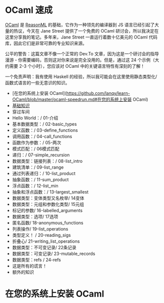 # OCaml 速成

[OCaml](https://ocaml.org/) 是 [ReasonML](https://reasonml.github.io/) 的基础，它作为一种领先的编译器到 JS 语言已经引起了大量的热议，今天在 Jane Street 提供了一个免费的 OCaml 研讨会，所以我决定在这里分享我的笔记。多年来，Jane Street 一直运行着数十亿美元的 OCaml 代码库，因此它们是非常可靠的专业知识来源。


公平的警告：这篇文章不像一个正常的 Dev.To 文章，因为这是一个研讨会的指导漫游 - 你需要编码，否则这对你来说是完全没用的。但是，通过这 24 个示例（大约需要 2-3 个小时），您应该对 OCaml 中的关键语言特性有深刻的了解！

一个免责声明：我有使用 Haskell 的经验，所以我可能会在这里使用静态类型化/函数式语言的一些无意识的知识。

- [在您的系统上安装 OCaml](https://github.com/lanqy/learn-OCaml/blob/master/ocaml-speedrun.md#在您的系统上安装 OCaml)
- [基础知识](https://github.com/lanqy/learn-OCaml/blob/master/ocaml-speedrun.md#基础知识)
- 穿过车间
- Hello World：/ 01-介绍
- 基本数据类型：/ 02-basic_types
- 定义函数：/ 03-define_functions
- 调用函数：/ 04-call_functions
- 函数作为参数：/ 05-两次
- 模式匹配：/ 06模式匹配
- 递归：/ 07-simple_recursion
- 数据类型：链接列表：/ 08-list_intro
- 建筑清单：/ 09-list_range
- 通过列表递归：/ 10-list_product
- 抽象函数：/ 11-sum_product
- 浮点函数：/ 12-list_min
- 抽象和浮点函数：/ 13-largest_smallest
- 数据类型：变体类型又名枚举/ 14变体
- 数据类型：元组和参数化类型/ 15元组
- 标记的参数/ 16-labelled_arguments
- 数据类型：选项/ 17选项
- 匿名函数/ 18-anonymous_functions
- 列表操作/ 19-list_operations
- 类型定义！ / 20-reading_sigs
- 折叠心/ 21-writing_list_operations
- 数据类型：不可变记录/ 22条记录
- 数据类型：可变记录/ 23-mutable_records
- 数据类型：refs / 24-refs
- 这是所有的谎言！
- 额外的知识

# 在您的系统上安装 OCaml

# 
